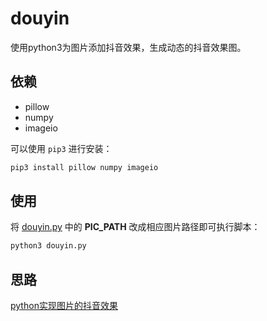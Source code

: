 # douyin 

使用python3为图片添加抖音效果，生成动态的抖音效果图。

## 依赖

- pillow
- numpy
- imageio

可以使用 `pip3` 进行安装：

```sh
pip3 install pillow numpy imageio
```

## 使用

将 [douyin.py](douyin.py) 中的 **PIC_PATH** 改成相应图片路径即可执行脚本：

```sh
python3 douyin.py
```

## 思路

[python实现图片的抖音效果](https://www.smslit.top/2018/07/04/python-practice-douyin/)
